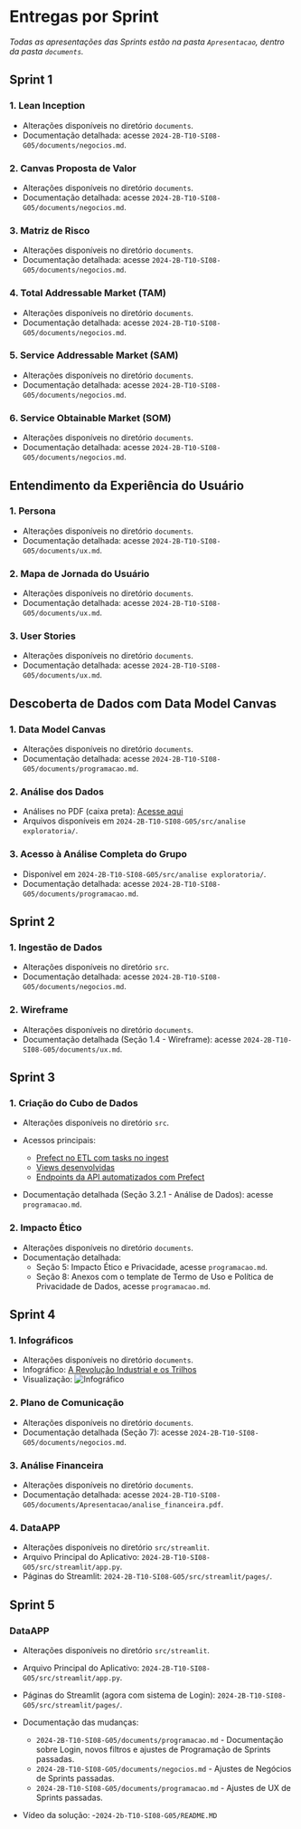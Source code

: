 # **Entregas por Sprint**

*Todas as apresentações das Sprints estão na pasta `Apresentacao`, dentro da pasta `documents`.*

## Sprint 1

### 1. Lean Inception
- Alterações disponíveis no diretório `documents`.  
- Documentação detalhada: acesse `2024-2B-T10-SI08-G05/documents/negocios.md`.

### 2. Canvas Proposta de Valor
- Alterações disponíveis no diretório `documents`.  
- Documentação detalhada: acesse `2024-2B-T10-SI08-G05/documents/negocios.md`.

### 3. Matriz de Risco
- Alterações disponíveis no diretório `documents`.  
- Documentação detalhada: acesse `2024-2B-T10-SI08-G05/documents/negocios.md`.

### 4. Total Addressable Market (TAM)
- Alterações disponíveis no diretório `documents`.  
- Documentação detalhada: acesse `2024-2B-T10-SI08-G05/documents/negocios.md`.

### 5. Service Addressable Market (SAM)
- Alterações disponíveis no diretório `documents`.  
- Documentação detalhada: acesse `2024-2B-T10-SI08-G05/documents/negocios.md`.

### 6. Service Obtainable Market (SOM)
- Alterações disponíveis no diretório `documents`.  
- Documentação detalhada: acesse `2024-2B-T10-SI08-G05/documents/negocios.md`.


## Entendimento da Experiência do Usuário

### 1. Persona
- Alterações disponíveis no diretório `documents`.  
- Documentação detalhada: acesse `2024-2B-T10-SI08-G05/documents/ux.md`.

### 2. Mapa de Jornada do Usuário
- Alterações disponíveis no diretório `documents`.  
- Documentação detalhada: acesse `2024-2B-T10-SI08-G05/documents/ux.md`.

### 3. User Stories
- Alterações disponíveis no diretório `documents`.  
- Documentação detalhada: acesse `2024-2B-T10-SI08-G05/documents/ux.md`.


## Descoberta de Dados com Data Model Canvas

### 1. Data Model Canvas
- Alterações disponíveis no diretório `documents`.  
- Documentação detalhada: acesse `2024-2B-T10-SI08-G05/documents/programacao.md`.

### 2. Análise dos Dados
- Análises no PDF (caixa preta): [Acesse aqui](https://drive.google.com/drive/folders/1lQgEh5GFMNiQF5LSs3O_qMJ13TlUBJWe?usp=sharing)  
- Arquivos disponíveis em `2024-2B-T10-SI08-G05/src/analise exploratoria/`.

### 3. Acesso à Análise Completa do Grupo
- Disponível em `2024-2B-T10-SI08-G05/src/analise exploratoria/`.  
- Documentação detalhada: acesse `2024-2B-T10-SI08-G05/documents/programacao.md`.

## Sprint 2

### 1. Ingestão de Dados
- Alterações disponíveis no diretório `src`.  
- Documentação detalhada: acesse `2024-2B-T10-SI08-G05/documents/negocios.md`.

### 2. Wireframe
- Alterações disponíveis no diretório `documents`.  
- Documentação detalhada (Seção 1.4 - Wireframe): acesse `2024-2B-T10-SI08-G05/documents/ux.md`.

## Sprint 3

### 1. Criação do Cubo de Dados
- Alterações disponíveis no diretório `src`.  
- Acessos principais:
  - [Prefect no ETL com tasks no ingest](../src/etl_bronze/ingest.py)
  - [Views desenvolvidas](../src/views)
  - [Endpoints da API automatizados com Prefect](../src/app.py)

- Documentação detalhada (Seção 3.2.1 - Análise de Dados): acesse `programacao.md`.

### 2. Impacto Ético
- Alterações disponíveis no diretório `documents`.
- Documentação detalhada:
  - Seção 5: Impacto Ético e Privacidade, acesse `programacao.md`.
  - Seção 8: Anexos com o template de Termo de Uso e Política de Privacidade de Dados, acesse `programacao.md`.

## Sprint 4

### 1. Infográficos
- Alterações disponíveis no diretório `documents`.
- Infográfico: [A Revolução Industrial e os Trilhos](https://res.cloudinary.com/dzpxdd08y/image/upload/v1733703900/A_Revolu%C3%A7%C3%A3o_Industrial_e_os_Trilhos_1_k773zf.png)
- Visualização:
  ![Infográfico](https://res.cloudinary.com/dzpxdd08y/image/upload/v1733703900/A_Revolu%C3%A7%C3%A3o_Industrial_e_os_Trilhos_1_k773zf.png)

### 2. Plano de Comunicação
- Alterações disponíveis no diretório `documents`.
- Documentação detalhada (Seção 7): acesse `2024-2B-T10-SI08-G05/documents/negocios.md`.

### 3. Análise Financeira
- Alterações disponíveis no diretório `documents`.
- Documentação detalhada: acesse `2024-2B-T10-SI08-G05/documents/Apresentacao/analise_financeira.pdf`.

### 4. DataAPP
- Alterações disponíveis no diretório `src/streamlit`.
- Arquivo Principal do Aplicativo: `2024-2B-T10-SI08-G05/src/streamlit/app.py`.
- Páginas do Streamlit: `2024-2B-T10-SI08-G05/src/streamlit/pages/`.

## Sprint 5

### DataAPP
- Alterações disponíveis no diretório `src/streamlit`.
- Arquivo Principal do Aplicativo: `2024-2B-T10-SI08-G05/src/streamlit/app.py`.
- Páginas do Streamlit (agora com sistema de Login): `2024-2B-T10-SI08-G05/src/streamlit/pages/`.

- Documentação das mudanças:
  - `2024-2B-T10-SI08-G05/documents/programacao.md` - Documentação sobre Login, novos filtros e ajustes de Programação de Sprints passadas.
  - `2024-2B-T10-SI08-G05/documents/negocios.md` - Ajustes de Negócios de Sprints passadas.
  - `2024-2B-T10-SI08-G05/documents/programacao.md` - Ajustes de UX de Sprints passadas.

- Vídeo da solução:
  -`2024-2b-T10-SI08-G05/README.MD`
